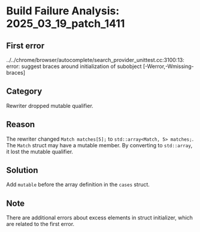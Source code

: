 # Build Failure Analysis: 2025_03_19_patch_1411

## First error

../../chrome/browser/autocomplete/search_provider_unittest.cc:3100:13: error: suggest braces around initialization of subobject [-Werror,-Wmissing-braces]

## Category
Rewriter dropped mutable qualifier.

## Reason
The rewriter changed `Match matches[5];` to `std::array<Match, 5> matches;`. The `Match` struct may have a mutable member. By converting to `std::array`, it lost the mutable qualifier.

## Solution
Add `mutable` before the array definition in the `cases` struct.

## Note
There are additional errors about excess elements in struct initializer, which are related to the first error.